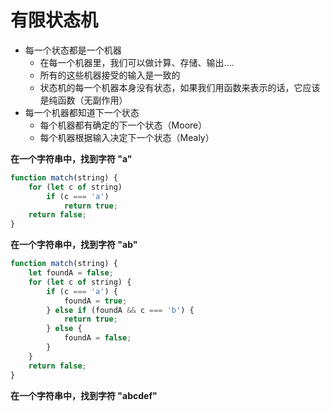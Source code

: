 # 有限状态机

* 每一个状态都是一个机器
  * 在每一个机器里，我们可以做计算、存储、输出....
  * 所有的这些机器接受的输入是一致的
  * 状态机的每一个机器本身没有状态，如果我们用函数来表示的话，它应该是纯函数（无副作用）
* 每一个机器都知道下一个状态
  * 每个机器都有确定的下一个状态（Moore）
  * 每个机器根据输入决定下一个状态（Mealy）



**在一个字符串中，找到字符 "a"**

```js
function match(string) {
    for (let c of string)
        if (c === 'a')
            return true;
    return false;
}
```

**在一个字符串中，找到字符 "ab"**

```js
function match(string) {
    let foundA = false;
    for (let c of string) {
        if (c === 'a') {
            foundA = true;
        } else if (foundA && c === 'b') {
            return true;
        } else {
            foundA = false;
        }
    }
    return false;
}
```

**在一个字符串中，找到字符 "abcdef"**



